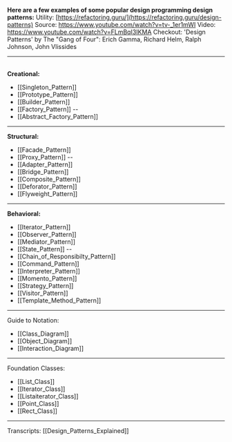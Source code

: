 **Here are a few examples of some popular design programming design patterns:**
Utility: [https://refactoring.guru/](https://refactoring.guru/design-patterns)
Source: https://www.youtube.com/watch?v=tv-_1er1mWI
Video: https://www.youtube.com/watch?v=FLmBqI3IKMA
Checkout: 'Design Patterns' by The "Gang of Four": Erich Gamma, Richard Helm, Ralph Johnson, John Vlissides

---

\
**Creational:**
- [[Singleton_Pattern]]
- [[Prototype_Pattern]]
- [[Builder_Pattern]]
- [[Factory_Pattern]]
--
- [[Abstract_Factory_Pattern]]

---

**Structural:**
- [[Facade_Pattern]]
- [[Proxy_Pattern]]
--
- [[Adapter_Pattern]]
- [[Bridge_Pattern]]
- [[Composite_Pattern]]
- [[Deforator_Pattern]]
- [[Flyweight_Pattern]]

---

**Behavioral:**
- [[Iterator_Pattern]]
- [[Observer_Pattern]]
- [[Mediator_Pattern]]
- [[State_Pattern]]
--
- [[Chain_of_Responsibilty_Pattern]]
- [[Command_Pattern]]
- [[Interpreter_Pattern]]
- [[Momento_Pattern]]
- [[Strategy_Pattern]]
- [[Visitor_Pattern]]
- [[Template_Method_Pattern]]

---

Guide to Notation:
- [[Class_Diagram]]
- [[Object_Diagram]]
- [[Interaction_Diagram]]

---

Foundation Classes:
- [[List_Class]]
- [[Iterator_Class]]
- [[Listaiterator_Class]]
- [[Point_Class]]
- [[Rect_Class]]

---

Transcripts:
[[Design_Patterns_Explained]]